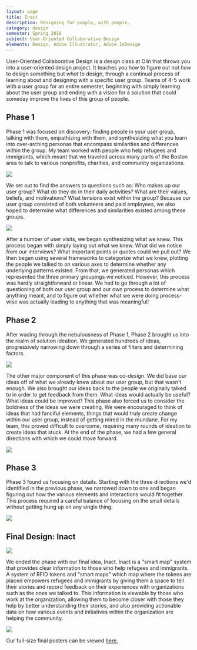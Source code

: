 ```yaml
---
layout: page
title: Inact
description: Designing for people, with people.
category: design
semester: Spring 2018
subject: User-Oriented Collaborative Design
elements: Design, Adobe Illustrator, Adobe InDesign
---
```


User-Oriented Collaborative Design is a design class at Olin that throws you into a user-oriented design project. It teaches you how to figure out not *how* to design something but *what* to design, through a continual process of learning about and designing with a specific user group. Teams of 4-5 work with a user group for an entire semester, beginning with simply learning about the user group and ending with a vision for a solution that could someday improve the lives of this group of people.

## Phase 1
Phase 1 was focused on discovery: finding people in your user group, talking with them, empathizing with them, and synthesizing what you learn into over-arching personas that encompass similarities and differences within the group. My team worked with people who help refugees and immigrants, which meant that we traveled across many parts of the Boston area to talk to various nonprofits, charities, and community organizations.

<div class = "row uniform">
  <div class = "6u -3u">
    <span class = "image fit">
      <img src="images/phase1_1.jpg">
    </span>
  </div>
</div>

We set out to find the answers to questions such as: Who makes up our user group? What do they do in their daily activities? What are their values, beliefs, and motivations? What tensions exist within the group? Because our user group consisted of both volunteers and paid employees, we also hoped to determine what differences and similarities existed among these groups.

<div class = "row uniform">
  <div class = "6u -3u">
    <span class = "image fit">
      <img src="images/persona.jpg">
    </span>
  </div>
</div>

After a number of user visits, we began synthesizing what we knew. This process began with simply laying out what we knew. What did we notice from our interviews? What important points or quotes could we pull out? We then began using several frameworks to categorize what we knew, plotting the people we talked to on various axes to determine whether any underlying patterns existed. From that, we generated personas which represented the three primary groupings we noticed. However, this process was hardly straightforward or linear. We had to go through a lot of questioning of both our user group and our own process to determine what anything meant, and to figure out whether what we were doing process-wise was actually leading to anything that was meaningful!

## Phase 2
After wading through the nebulousness of Phase 1, Phase 2 brought us into the realm of solution ideation. We generated hundreds of ideas, progressively narrowing down through a series of filters and determining factors.

<div class = "row uniform">
  <div class = "6u -3u">
    <span class = "image fit">
      <img src="images/phase2_1.jpg">
    </span>
  </div>
</div>

The other major component of this phase was co-design. We did base our ideas off of what we already knew about our user group, but that wasn't enough. We also brought our ideas back to the people we originally talked to in order to get feedback from them: What ideas would actually be useful? What ideas could be improved? This phase also forced us to consider the boldness of the ideas we were creating. We were encouraged to think of ideas that had fanciful elements, things that would truly create change within our user group, instead of getting mired in the mundane. For my team, this proved difficult to overcome, requiring many rounds of ideation to create ideas that stuck. At the end of the phase, we had a few general directions with which we could move forward.

<div class = "row uniform">
  <div class = "6u -3u">
    <span class = "image fit">
      <img src="images/phase2_2.jpg">
    </span>
  </div>
</div>

## Phase 3
Phase 3 found us focusing on details. Starting with the three directions we'd identified in the previous phase, we narrowed down to one and began figuring out how the various elements and interactions would fit together. This process required a careful balance of focusing on the small details without getting hung up on any single thing.

<div class = "row uniform">
  <div class = "6u -3u">
    <span class = "image fit">
      <img src="images/phase2_1.jpg">
    </span>
  </div>
</div>


## Final Design: Inact

<div class = "row uniform">
  <div class = "6u -3u">
    <span class = "image fit">
      <img src="images/phase2_2.jpg">
    </span>
  </div>
</div>

We ended the phase with our final idea, Inact. Inact is a "smart map" system that provides clear information to those who help refugees and immigrants. A system of RFID tokens and "smart maps" which map where the tokens are placed empowers refugees and immigrants by giving them a space to tell their stories and record feedback on their experiences with organizations such as the ones we talked to. This information is viewable by those who work at the organization, allowing them to become closer with those they help by better understanding their stories, and also providing actionable data on how various events and initiatives within the organization are helping the community.

<div class = "row uniform">
  <div class = "6u -3u">
    <span class = "image fit">
      <img src="images/InteractionMap.jpg">
    </span>
  </div>
</div>

Our full-size final posters can be viewed [here.](https://drive.google.com/drive/folders/1QIOpgNMexWTSRU8bT0pMLk_2ZVU0G2kW?usp=sharing)
